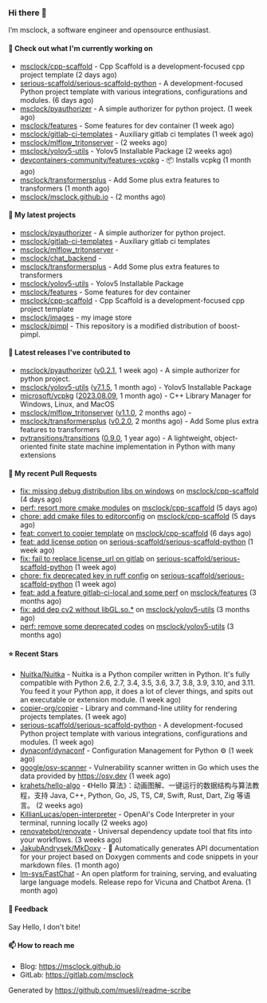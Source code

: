 ### Hi there 👋

I’m msclock, a software engineer and opensource enthusiast.

#### 👷 Check out what I'm currently working on

- [msclock/cpp-scaffold](https://github.com/msclock/cpp-scaffold) - Cpp Scaffold is a development-focused cpp project template (2 days ago)
- [serious-scaffold/serious-scaffold-python](https://github.com/serious-scaffold/serious-scaffold-python) - A development-focused Python project template with various integrations, configurations and modules. (6 days ago)
- [msclock/pyauthorizer](https://github.com/msclock/pyauthorizer) - A simple authorizer for python project. (1 week ago)
- [msclock/features](https://github.com/msclock/features) - Some features for dev container (1 week ago)
- [msclock/gitlab-ci-templates](https://github.com/msclock/gitlab-ci-templates) - Auxiliary gitlab ci templates (1 week ago)
- [msclock/mlflow_tritonserver](https://github.com/msclock/mlflow_tritonserver) -  (2 weeks ago)
- [msclock/yolov5-utils](https://github.com/msclock/yolov5-utils) - Yolov5 Installable Package (2 weeks ago)
- [devcontainers-community/features-vcpkg](https://github.com/devcontainers-community/features-vcpkg) - 📦 Installs vcpkg (1 month ago)
- [msclock/transformersplus](https://github.com/msclock/transformersplus) - Add Some plus extra features to transformers (1 month ago)
- [msclock/msclock.github.io](https://github.com/msclock/msclock.github.io) -  (2 months ago)

#### 🌱 My latest projects

- [msclock/pyauthorizer](https://github.com/msclock/pyauthorizer) - A simple authorizer for python project.
- [msclock/gitlab-ci-templates](https://github.com/msclock/gitlab-ci-templates) - Auxiliary gitlab ci templates
- [msclock/mlflow_tritonserver](https://github.com/msclock/mlflow_tritonserver) - 
- [msclock/chat_backend](https://github.com/msclock/chat_backend) - 
- [msclock/transformersplus](https://github.com/msclock/transformersplus) - Add Some plus extra features to transformers
- [msclock/yolov5-utils](https://github.com/msclock/yolov5-utils) - Yolov5 Installable Package
- [msclock/features](https://github.com/msclock/features) - Some features for dev container
- [msclock/cpp-scaffold](https://github.com/msclock/cpp-scaffold) - Cpp Scaffold is a development-focused cpp project template
- [msclock/images](https://github.com/msclock/images) - my image store
- [msclock/pimpl](https://github.com/msclock/pimpl) - This repository is a modified distribution of boost-pimpl.

#### 🔭 Latest releases I've contributed to

- [msclock/pyauthorizer](https://github.com/msclock/pyauthorizer) ([v0.2.1](https://github.com/msclock/pyauthorizer/releases/tag/v0.2.1), 1 week ago) - A simple authorizer for python project.
- [msclock/yolov5-utils](https://github.com/msclock/yolov5-utils) ([v7.1.5](https://github.com/msclock/yolov5-utils/releases/tag/v7.1.5), 1 month ago) - Yolov5 Installable Package
- [microsoft/vcpkg](https://github.com/microsoft/vcpkg) ([2023.08.09](https://github.com/microsoft/vcpkg/releases/tag/2023.08.09), 1 month ago) - C&#43;&#43; Library Manager for Windows, Linux, and MacOS
- [msclock/mlflow_tritonserver](https://github.com/msclock/mlflow_tritonserver) ([v1.1.0](https://github.com/msclock/mlflow_tritonserver/releases/tag/v1.1.0), 2 months ago) - 
- [msclock/transformersplus](https://github.com/msclock/transformersplus) ([v0.2.0](https://github.com/msclock/transformersplus/releases/tag/v0.2.0), 2 months ago) - Add Some plus extra features to transformers
- [pytransitions/transitions](https://github.com/pytransitions/transitions) ([0.9.0](https://github.com/pytransitions/transitions/releases/tag/0.9.0), 1 year ago) - A lightweight, object-oriented finite state machine implementation in Python with many extensions

#### 🔨 My recent Pull Requests

- [fix: missing debug distribution libs on windows](https://github.com/msclock/cpp-scaffold/pull/8) on [msclock/cpp-scaffold](https://github.com/msclock/cpp-scaffold) (4 days ago)
- [perf: resort more cmake modules](https://github.com/msclock/cpp-scaffold/pull/6) on [msclock/cpp-scaffold](https://github.com/msclock/cpp-scaffold) (5 days ago)
- [chore: add cmake files to editorconfig](https://github.com/msclock/cpp-scaffold/pull/5) on [msclock/cpp-scaffold](https://github.com/msclock/cpp-scaffold) (5 days ago)
- [feat: convert to copier template](https://github.com/msclock/cpp-scaffold/pull/3) on [msclock/cpp-scaffold](https://github.com/msclock/cpp-scaffold) (6 days ago)
- [feat: add license option](https://github.com/serious-scaffold/serious-scaffold-python/pull/187) on [serious-scaffold/serious-scaffold-python](https://github.com/serious-scaffold/serious-scaffold-python) (1 week ago)
- [fix: fail to replace license_url on gitlab](https://github.com/serious-scaffold/serious-scaffold-python/pull/185) on [serious-scaffold/serious-scaffold-python](https://github.com/serious-scaffold/serious-scaffold-python) (1 week ago)
- [chore: fix deprecated key in ruff config](https://github.com/serious-scaffold/serious-scaffold-python/pull/178) on [serious-scaffold/serious-scaffold-python](https://github.com/serious-scaffold/serious-scaffold-python) (1 week ago)
- [feat: add a feature gitlab-ci-local and some perf](https://github.com/msclock/features/pull/10) on [msclock/features](https://github.com/msclock/features) (3 months ago)
- [fix: add dep cv2 without libGL.so.*](https://github.com/msclock/yolov5-utils/pull/3) on [msclock/yolov5-utils](https://github.com/msclock/yolov5-utils) (3 months ago)
- [perf: remove some deprecated codes](https://github.com/msclock/yolov5-utils/pull/2) on [msclock/yolov5-utils](https://github.com/msclock/yolov5-utils) (3 months ago)

#### ⭐ Recent Stars

- [Nuitka/Nuitka](https://github.com/Nuitka/Nuitka) - Nuitka is a Python compiler written in Python.  It&#39;s fully compatible with Python 2.6, 2.7, 3.4, 3.5, 3.6, 3.7, 3.8, 3.9, 3.10, and 3.11. You feed it your Python app, it does a lot of clever things, and spits out an executable or extension module.  (1 week ago)
- [copier-org/copier](https://github.com/copier-org/copier) - Library and command-line utility for rendering projects templates. (1 week ago)
- [serious-scaffold/serious-scaffold-python](https://github.com/serious-scaffold/serious-scaffold-python) - A development-focused Python project template with various integrations, configurations and modules. (1 week ago)
- [dynaconf/dynaconf](https://github.com/dynaconf/dynaconf) - Configuration Management for Python ⚙ (1 week ago)
- [google/osv-scanner](https://github.com/google/osv-scanner) - Vulnerability scanner written in Go which uses the data provided by https://osv.dev (1 week ago)
- [krahets/hello-algo](https://github.com/krahets/hello-algo) - 《Hello 算法》：动画图解、一键运行的数据结构与算法教程，支持 Java, C&#43;&#43;, Python, Go, JS, TS, C#, Swift, Rust, Dart, Zig 等语言。 (2 weeks ago)
- [KillianLucas/open-interpreter](https://github.com/KillianLucas/open-interpreter) - OpenAI&#39;s Code Interpreter in your terminal, running locally (2 weeks ago)
- [renovatebot/renovate](https://github.com/renovatebot/renovate) - Universal dependency update tool that fits into your workflows. (3 weeks ago)
- [JakubAndrysek/MkDoxy](https://github.com/JakubAndrysek/MkDoxy) - 📖 Automatically generates API documentation for your project based on Doxygen comments and code snippets in your markdown files. (1 month ago)
- [lm-sys/FastChat](https://github.com/lm-sys/FastChat) - An open platform for training, serving, and evaluating large language models. Release repo for Vicuna and Chatbot Arena. (1 month ago)

#### 💬 Feedback

Say Hello, I don't bite!

#### 📫 How to reach me

- Blog: https://msclock.github.io
- GitLab: https://gitlab.com/msclock

Generated by https://github.com/muesli/readme-scribe
